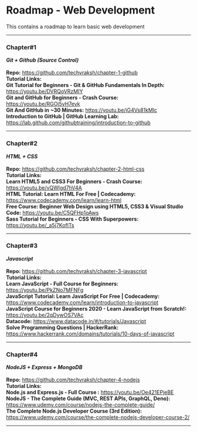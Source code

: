 # Roadmap - Web Development
This contains a roadmap to learn basic web development
***

### Chapter#1
***Git + Github (Source Control)*** <br/><br/>
**Repo:** https://github.com/techvraksh/chapter-1-github <br/>
**Tutorial Links:** <br/>
**Git Tutorial for Beginners - Git & GitHub Fundamentals In Depth:** https://youtu.be/DVRQoVRzMIY <br/>
**Git and GitHub for Beginners - Crash Course:** https://youtu.be/RGOj5yH7evk <br/>
**Git And GitHub in ~30 Minutes:** https://youtu.be/jG4Vs81kMlc <br/>
**Introduction to GitHub | GitHub Learning Lab:** https://lab.github.com/githubtraining/introduction-to-github <br/>

***

### Chapter#2
***HTML + CSS*** <br/><br/>
**Repo:** https://github.com/techvraksh/chapter-2-html-css <br/>
**Tutorial Links:** <br/>
**Learn HTML5 and CSS3 For Beginners - Crash Course:** https://youtu.be/vQWlgd7hV4A <br/>
**HTML Tutorial: Learn HTML For Free | Codecademy:** https://www.codecademy.com/learn/learn-html <br/>
**Free Course: Beginner Web Design using HTML5, CSS3 & Visual Studio Code:** https://youtu.be/C5QFHp1oAws <br/>
**Sass Tutorial for Beginners - CSS With Superpowers:** https://youtu.be/_a5j7KoflTs <br/>

***

### Chapter#3
***Javascript*** <br/><br/>
**Repo:** https://github.com/techvraksh/chapter-3-javascript <br/>
**Tutorial Links:** <br/>
**Learn JavaScript - Full Course for Beginners:** https://youtu.be/PkZNo7MFNFg <br/>
**JavaScript Tutorial: Learn JavaScript For Free | Codecademy:** https://www.codecademy.com/learn/introduction-to-javascript <br/>
**JavaScript Course for Beginners 2020 - Learn JavaScript from Scratch!:** https://youtu.be/2qDywOS7VAc <br/>
**Datacode:** https://www.datacode.in/#/tutorials/Javascript <br/>
**Solve Programming Questions | HackerRank:** https://www.hackerrank.com/domains/tutorials/10-days-of-javascript <br/>

***

### Chapter#4
***NodeJS + Express + MongoDB*** <br/><br/>
**Repo:** https://github.com/techvraksh/chapter-4-nodejs <br/>
**Tutorial Links:** <br/>
**Node.js and Express.js - Full Course :** https://youtu.be/Oe421EPjeBE <br/>
**NodeJS - The Complete Guide (MVC, REST APIs, GraphQL, Deno):** https://www.udemy.com/course/nodejs-the-complete-guide/ <br/>
**The Complete Node.js Developer Course (3rd Edition):** https://www.udemy.com/course/the-complete-nodejs-developer-course-2/ <br/>

***
